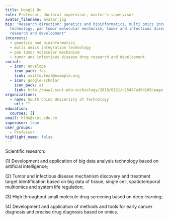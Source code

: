 ```yaml
---
title: Hongli Du
role: Professor, doctoral supervisor, master's supervisor
avatar_filename: avatar.jpg
bio: "Research direction: genetics and bioinformatics, multi omics integration
  technology, pan tumor molecular mechanism, tumor and infectious disease drug
  research and development"
interests:
  - genetics and bioinformatics
  - multi omics integration technology
  - pan tumor molecular mechanism
  - tumor and infectious disease drug research and development
social:
  - icon: envelope
    icon_pack: fas
    link: mailto:test@example.org
  - icon: google-scholar
    icon_pack: ai
    link: http://www2.scut.edu.cn/biology/2019/0121/c15457a304169/page.htm
organizations:
  - name: South China University of Technology
    url: ""
education:
  courses: []
email: hldu@scut.edu.cn
superuser: true
user_groups:
  - Professor
highlight_name: false
---
```

Scientific research:

(1) Development and application of big data analysis technology based on artificial intelligence;

(2) Tumor and infectious disease mechanism discovery and treatment target identification based on big data of tissue, single cell, spatiotemporal multiomics and system life regulation;

(3) High throughput small molecule drug screening based on deep learning;

(4) Development and application of methods and tools for early cancer diagnosis and precise drug diagnosis based on omics.